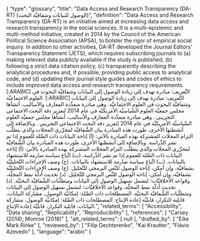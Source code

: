 {
    "type": "glossary",
    "title": "Data Access and Research Transparency (DA-RT) (الوصول للبيانات وشفافيَّة البحث)",
    "definition": "Data Access and Research Transparency (DA-RT) is an initiative aimed at increasing data access and research transparency in the social sciences. It is a multi-epistemic and multi-method initiative, created in 2014 by the Council of the American Political Science Association (APSA), to bolster the rigor of empirical social inquiry. In addition to other activities, DA-RT developed the Journal Editors' Transparency Statement (JETS), which requires subscribing journals to (a) making relevant data publicly available if the study is published, (b) following a strict data citation policy, (c) transparently describing the analytical procedures and, if possible, providing public access to analytical code, and (d) updating their journal style guides and codes of ethics to include improved data access and research transparency requirements. [:ARABIC] التَّعريف: مبادرة تهدف إلى زيادة الوصول إلى البيانات وشفافيَّة البحوث في العلوم الاجتماعيَّة. [:ARABIC] التَّعريف: مبادرة تهدف إلى زيادة الوصول إلى البيانات وشفافيَّة البحوث في العلوم الاجتماعيَّة. وهي مبادرة متعدِّدة المعارف والأساليب، أنشأها مجلس جمعيَّة العلوم السِّياسيَّة الأمريكيَّة في عام 2014 لتعزيز دقة البحث الاجتماعي التجريبي . وهي مبادرة متعدِّدة المعارف والأساليب، أنشأها مجلس جمعيَّة العلوم السِّياسيَّة الأمريكيَّة في عام 2014 لتعزيز دقة البحث الاجتماعي التجريبي . وبالإضافة إلى أنشطتها الأخرى، طورت هذه المبادرة بيان الشَّفافيَّة لمحرِّري المجلات والذي يتطلَّب التزام المجلات المشتركة بهذه المبادرة بالآتي: (أ) إتاحة البيانات ذات الصِّلة للعموم إذا تم نشر الدِّراسة. وبالإضافة إلى أنشطتها الأخرى، طورت هذه المبادرة بيان الشَّفافيَّة لمحرِّري المجلات والذي يتطلَّب التزام المجلات المشتركة بهذه المبادرة بالآتي: (أ) إتاحة البيانات ذات الصِّلة للعموم إذا تم نشر الدِّراسة. (ب) اتِّباع سياسة صارمة للاستشهاد بالبيانات. (ب) اتِّباع سياسة صارمة للاستشهاد بالبيانات. (ج) وصف الإجراءات التَّحليليَّة بشفافيَّة، وإن أمكن، إتاحة الوصول للنَّص البرمجي للتَّحليل. (ج) وصف الإجراءات التَّحليليَّة بشفافيَّة، وإن أمكن، إتاحة الوصول للنَّص البرمجي للتَّحليل. (د) تحديث أدلّة نمط المجلّة، وقواعد الأخلاقيَّات؛ لتشمل تسهيل الوصول إلى البيانات ومتطلّبات الشَّفافيَّة البحثيَّة. (د) تحديث أدلّة نمط المجلّة، وقواعد الأخلاقيَّات؛ لتشمل تسهيل الوصول إلى البيانات ومتطلّبات الشَّفافيَّة البحثيَّة. المصطلحات ذات الصِّلة: إمكانيَّة الوصول، مشاركة البيانات، قابلية التكرار، قابليَّة إعادة الإنتاج. المصطلحات ذات الصِّلة: إمكانيَّة الوصول، مشاركة البيانات، قابلية التكرار، قابليَّة إعادة الإنتاج.",
    "related_terms": [
        "Accessibility",
        "Data sharing",
        "Replicability",
        "Reproducibility"
    ],
    "references": [
        "Carsey (2014); Monroe (2018)"
    ],
    "alt_related_terms": [
        null
    ],
    "drafted_by": [
        "Eike Mark Rinke"
    ],
    "reviewed_by": [
        "Filip Dechterenko",
        "Kai Krautter",
        "Flávio Azevedo"
    ],
    "language": "arabic"
}